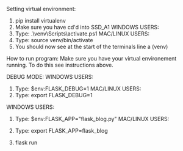Setting virtual environment:
1) pip install virtualenv
2) Make sure you have cd'd into SSD_A1
WINDOWS USERS:
2) Type: .\venv\Scripts\activate.ps1
MAC/LINUX USERS:
2) Type: source venv/bin/activate
3) You should now see at the start of the terminals line a (venv)

How to run program:
Make sure you have your virtual environement running. To do this see instructions above.

DEBUG MODE:
WINDOWS USERS:
1) Type: $env:FLASK_DEBUG=1
MAC/LINUX USERS:
1) Type: export FLASK_DEBUG=1

WINDOWS USERS:
1) Type: $env:FLASK_APP="flask_blog.py"
MAC/LINUX USERS:
1) Type: export FLASK_APP=flask_blog

2) flask run